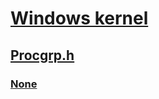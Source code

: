 # [Windows kernel](../_kernel/index.md)
## [Procgrp.h](index.md)
### [None](../procgrp/nf-procgrp-wdmlibprocgrpinitialize.md)
